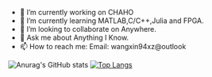 

- 🔭 I’m currently working on CHAHO
- 🌱 I’m currently learning MATLAB,C/C++,Julia and FPGA.
- 👯 I’m looking to collaborate on Anywhere.
- 💬 Ask me about Anything I Know.
- 📫 How to reach me: Email: wangxin94xz@outlook 

![Anurag's GitHub stats](https://github-readme-stats.vercel.app/api?username=HsinWang94&show_icons=true&theme=tokyonight)
[![Top Langs](https://github-readme-stats.vercel.app/api/top-langs/?username=HsinWang94)](https://github.com/HsinWang94/github-readme-stats)
